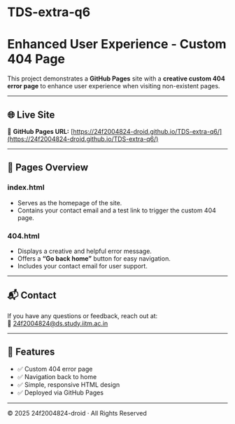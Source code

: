 # TDS-extra-q6
# Enhanced User Experience - Custom 404 Page

This project demonstrates a **GitHub Pages** site with a **creative custom 404 error page** to enhance user experience when visiting non-existent pages.

---

## 🌐 Live Site

🔗 **GitHub Pages URL:** [https://24f2004824-droid.github.io/TDS-extra-q6/](https://24f2004824-droid.github.io/TDS-extra-q6/)

---

## 📄 Pages Overview

### **index.html**
- Serves as the homepage of the site.  
- Contains your contact email and a test link to trigger the custom 404 page.  

### **404.html**
- Displays a creative and helpful error message.  
- Offers a **“Go back home”** button for easy navigation.  
- Includes your contact email for user support.

---

## 📬 Contact

If you have any questions or feedback, reach out at:  
📧 <!--email_off-->24f2004824@ds.study.iitm.ac.in<!--/email_off-->

---

## 🧩 Features

- ✅ Custom 404 error page  
- ✅ Navigation back to home  
- ✅ Simple, responsive HTML design  
- ✅ Deployed via GitHub Pages  

---

© 2025 24f2004824-droid · All Rights Reserved

